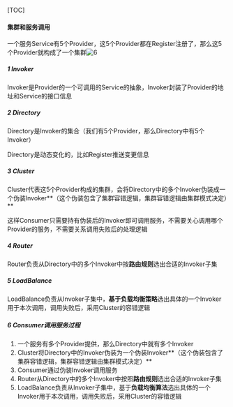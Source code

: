 [TOC]

#### 集群和服务调用

一个服务Service有5个Provider，这5个Provider都在Register注册了，那么这5个Provider就构成了一个集群![6](D:/桌面/Notes/Notes/Dubbo/picture/6.png)

##### 1 Invoker

Invoker是Provider的一个可调用的Service的抽象，Invoker封装了Provider的地址和Service的接口信息

##### 2 Directory

Directory是Invoker的集合（我们有5个Provider，那么Directory中有5个Invoker）

Directory是动态变化的，比如Register推送变更信息

##### 3 Cluster

Cluster代表这5个Provider构成的集群，会将Directory中的多个Invoker伪装成一个伪装Invoker**（这个伪装包含了集群容错逻辑，集群容错逻辑由集群模式决定）**

这样Consumer只需要持有伪装后的Invoker即可调用服务，不需要关心调用哪个Provider的服务，不需要关系调用失败后的处理逻辑

##### 4 Router

Router负责从Directory中的多个Invoker中按**路由规则**选出合适的Invoker子集

##### 5 LoadBalance

LoadBalance负责从Invoker子集中，**基于负载均衡策略**选出具体的一个Invoker用于本次调用，调用失败后，采用Cluster的容错逻辑

##### 6 Consumer调用服务过程

1. 一个服务有多个Provider提供，那么Directory中就有多个Invoker
2. Cluster将Directory中的Invoker伪装为一个伪装Invoker**（这个伪装包含了集群容错逻辑，集群容错逻辑由集群模式决定）**
3. Consumer通过伪装Invoker调用服务
4. Router从Directory中的多个Invoker中按照**路由规则**选出合适的Invoker子集
5. LoadBalance负责从Invoker子集中，基于**负载均衡算法**选出具体的一个Invoker用于本次调用，调用失败后，采用Cluster的容错逻辑